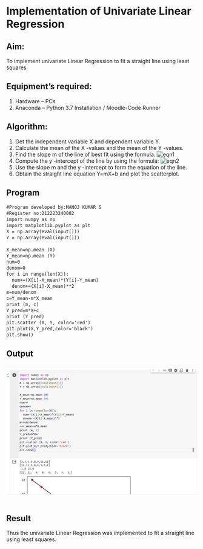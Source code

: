 # Implementation of Univariate Linear Regression
## Aim:
To implement univariate Linear Regression to fit a straight line using least squares.
## Equipment’s required:
1.	Hardware – PCs
2.	Anaconda – Python 3.7 Installation / Moodle-Code Runner
## Algorithm:
1.	Get the independent variable X and dependent variable Y.
2.	Calculate the mean of the X -values and the mean of the Y -values.
3.	Find the slope m of the line of best fit using the formula.
 ![eqn1](./eq1.jpg)
4.	Compute the y -intercept of the line by using the formula:
![eqn2](./eq2.jpg)  
5.	Use the slope m and the y -intercept to form the equation of the line.
6.	Obtain the straight line equation Y=mX+b and plot the scatterplot.
## Program
```
#Program developed by:MANOJ KUMAR S
#Register no:212223240082
import numpy as np
import matplotlib.pyplot as plt
X = np.array(eval(input()))
Y = np.array(eval(input()))

X_mean=np.mean (X)
Y_mean=np.mean (Y)
num=0
denom=0
for i in range(len(X)):
  num+=(X[i]-X_mean)*(Y[i]-Y_mean)
  denom+=(X[i]-X_mean)**2
m=num/denom
c=Y_mean-m*X_mean
print (m, c)
Y_pred=m*X+c
print (Y_pred)
plt.scatter (X, Y, color='red') 
plt.plot(X,Y_pred,color='black')
plt.show()

```
## Output
![Output](image.png)
</br>
</br>

## Result
Thus the univariate Linear Regression was implemented to fit a straight line using least squares.
